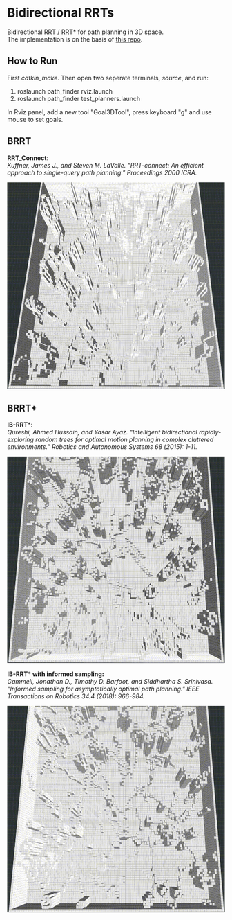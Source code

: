# Bidirectional RRTs
Bidirectional RRT / RRT* for path planning in 3D space. \
The implementation is on the basis of [this repo](https://github.com/ZJU-FAST-Lab/sampling-based-path-finding).
## How to Run
First _catkin_make_. Then open two seperate terminals, _source_, and run:

1. roslaunch path_finder rviz.launch
2. roslaunch path_finder test_planners.launch

In Rviz panel, add a new tool "Goal3DTool", press keyboard "g" and use mouse to set goals.

## BRRT
**RRT_Connect**:  \
 _Kuffner, James J., and Steven M. LaValle. "RRT-connect: An efficient approach to single-query path planning." Proceedings 2000 ICRA._
<p align="center">
  <img src="misc/brrt.gif" width = "655" height = "477"/>
</p>

## BRRT*
**IB-RRT***: \
_Qureshi, Ahmed Hussain, and Yasar Ayaz. "Intelligent bidirectional rapidly-exploring random trees for optimal motion planning in complex cluttered environments." Robotics and Autonomous Systems 68 (2015): 1-11._
<p align="center">
  <img src="misc/brrt_star.gif" width = "655" height = "477"/>
</p>

**IB-RRT*** **with informed sampling:** \
_Gammell, Jonathan D., Timothy D. Barfoot, and Siddhartha S. Srinivasa. "Informed sampling for asymptotically optimal path planning." IEEE Transactions on Robotics 34.4 (2018): 966-984._
<p align="center">
  <img src="misc/informed_brrt_star.gif" width = "655" height = "477"/>
</p>